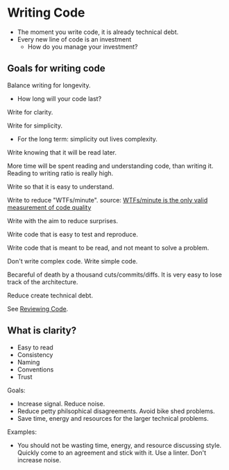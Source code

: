 # Writing Code

* The moment you write code, it is already technical debt.
* Every new line of code is an investment
  * How do you manage your investment?

## Goals for writing code

Balance writing for longevity.

* How long will your code last?

Write for clarity.

Write for simplicity.

* For the long term: simplicity out lives complexity.

Write knowing that it will be read later.

More time will be spent reading and understanding code, than writing it. Reading to writing ratio is really high.

Write so that it is easy to understand.

Write to reduce "WTFs/minute". source: [WTFs/minute is the only valid measurement of code quality](http://www.osnews.com/story/19266/WTFs_m)

Write with the aim to reduce surprises.

Write code that is easy to test and reproduce.

Write code that is meant to be read, and not meant to solve a problem.

Don't write complex code. Write simple code.

Becareful of death by a thousand cuts/commits/diffs. It is very easy to lose track of the architecture.

Reduce create technical debt.

See [Reviewing Code](/engineering-code/reviewing-code/).

## What is clarity?

* Easy to read
* Consistency
* Naming
* Conventions
* Trust

Goals:

* Increase signal. Reduce noise.
* Reduce petty philsophical disagreements. Avoid bike shed problems.
* Save time, energy and resources for the larger technical problems.

Examples:

* You should not be wasting time, energy, and resource discussing style. Quickly come to an agreement and stick with it. Use a linter. Don't increase noise.

